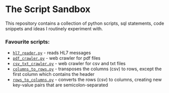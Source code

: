 # The Script Sandbox
This repository contains a collection of python scripts, sql statements, code snippets and ideas I routinely experiment with.

### Favourite scripts:
- [`hl7_reader.py`](script-sandbox/HL7_reader.py) - reads HL7 messages
- [`pdf_crawler.py`](script-sandbox/pdf_crawler.py) - web crawler for pdf files
- [`csv_txt_crawler.py`](script-sandbox/csv_txt_crawler.py) - web crawler for csv and txt files
- [`columns_to_rows.py`](script-sandbox/columns_to_rows.py) - transposes the columns (csv) to rows, except the first column which contains the header
- [`rows_to_columns.py`](script-sandbox/rows_to_columns.py) - converts the rows (csv) to columns, creating new key-value pairs that are semicolon-separated
